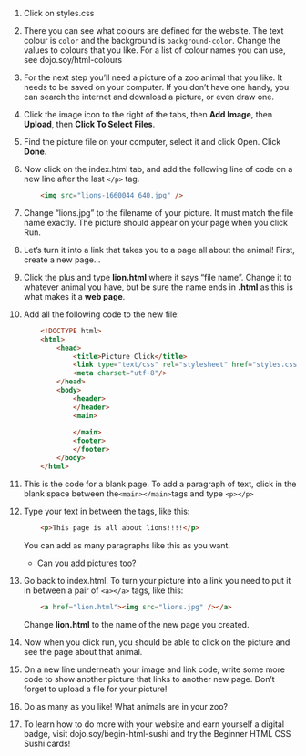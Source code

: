 1. Click on styles.css

2. There you can see what colours are defined for the website. The text colour is `color` and the background is `background-color`. Change the values to colours that you like. For a list of colour names you can use, see dojo.soy/html-colours

3. For the next step you’ll need a picture of a zoo animal that you like. It needs to be saved on your computer. If you don’t have one handy, you can search the internet and download a picture, or even draw one.

4. Click the image icon to the right of the tabs, then **Add Image**, then **Upload**, then **Click To Select Files**.

5. Find the picture file on your computer, select it and click Open. Click **Done**.

6. Now click on the index.html tab, and add the following line of code on a new line after the last `</p>` tag.
    ```html
        <img src="lions-1660044_640.jpg" />
    ```

7. Change “lions.jpg” to the filename of your picture. It must match the file name exactly. The picture should appear on your page when you click Run.

8. Let’s turn it into a link that takes you to a page all about the animal! First, create a new page...

9. Click the plus and type **lion.html** where it says “file name”. Change it to whatever animal you have, but be sure the name ends in **.html** as this is what makes it a **web page**.

10. Add all the following code to the new file:
    ```html
        <!DOCTYPE html>
        <html>
            <head>
                <title>Picture Click</title>
                <link type="text/css" rel="stylesheet" href="styles.css"/>
                <meta charset="utf-8"/>
            </head>
            <body>
                <header>
                </header>
                <main>
                
                </main>
                <footer>
                </footer>
            </body>
        </html>
    ```

11. This is the code for a blank page. To add a paragraph of text, click in the blank space between the` <main></main> `tags and type `<p></p>`

12. Type your text in between the tags, like this:
    ```html
        <p>This page is all about lions!!!!</p>
    ```
    You can add as many paragraphs like this as you want.
    * Can you add pictures too?

13. Go back to index.html. To turn your picture into a link you need to put it in between a pair of `<a></a>` tags, like this:
    ```html
        <a href="lion.html"><img src="lions.jpg" /></a>
    ```
    Change **lion.html** to the name of the new page you created.

14. Now when you click run, you should be able to click on the picture and see the page about that animal.

15. On a new line underneath your image and link code, write some more code to show another picture that links to another new page. Don’t forget to upload a file for your picture!

16. Do as many as you like! What animals are in your zoo?

17. To learn how to do more with your website and earn yourself a digital badge, visit dojo.soy/begin-html-sushi and try the Beginner HTML CSS Sushi cards!

